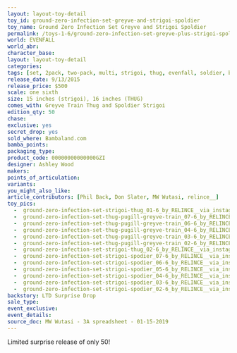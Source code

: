 ```yaml
---
layout: layout-toy-detail 
toy_id: ground-zero-infection-set-greyve-and-strigoi-spoldier
toy_name: Ground Zero Infection Set Greyve and Strigoi Spoldier
permalink: /toys-1-6/ground-zero-infection-set-greyve-plus-strigoi-spoldier.html
world: EVENFALL
world_abr: 
character_base: 
layout: layout-toy-detail
categories: 
tags: [set, 2pack, two-pack, multi, strigoi, thug, evenfall, soldier, black, green]
release_date: 9/13/2015
release_price: $500 
scale: one sixth
size: 15 inches (strigoi), 16 inches (THUG)
comes_with: Greyve Train Thug and Spoldier Strigoi
edition_qty: 50
chase: 
exclusive: yes
secret_drop: yes
sold_where: Bambaland.com
bamba_points: 
packaging_type: 
product_code: 00000000000000GZI
designer: Ashley Wood
makers: 
points_of_articulation: 
variants: 
you_might_also_like: 
article_contributors: [Phil Back, Don Slater, MW Wutasi, relince__]
toy_pics: 
  -  ground-zero-infection-set-strigoi-thug_01-6_by_RELINCE__via_instagram.jpg
  -  ground-zero-infection-set-thug-pugill-greyve-train_07-6_by_RELINCE__via_instagram.jpg
  -  ground-zero-infection-set-thug-pugill-greyve-train_06-6_by_RELINCE__via_instagram.jpg
  -  ground-zero-infection-set-thug-pugill-greyve-train_04-6_by_RELINCE__via_instagram.jpg
  -  ground-zero-infection-set-thug-pugill-greyve-train_03-6_by_RELINCE__via_instagram.jpg
  -  ground-zero-infection-set-thug-pugill-greyve-train_02-6_by_RELINCE__via_instagram.jpg
  -  ground-zero-infection-set-strigoi-thug_02-6_by_RELINCE__via_instagram.jpg
  -  ground-zero-infection-set-strigoi-spodier_07-6_by_RELINCE__via_instagram.jpg
  -  ground-zero-infection-set-strigoi-spodier_06-6_by_RELINCE__via_instagram.jpg
  -  ground-zero-infection-set-strigoi-spodier_05-6_by_RELINCE__via_instagram.jpg
  -  ground-zero-infection-set-strigoi-spodier_04-6_by_RELINCE__via_instagram.jpg
  -  ground-zero-infection-set-strigoi-spodier_03-6_by_RELINCE__via_instagram.jpg
  -  ground-zero-infection-set-strigoi-spodier_02-6_by_RELINCE__via_instagram.jpg
backstory: LTD Surprise Drop
sale_type: 
event_exclusive: 
event_details: 
source_doc: MW Wutasi - 3A spreadsheet - 01-15-2019
---
```

Limited surprise release of only 50!